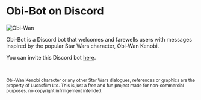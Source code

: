 # Obi-Bot on Discord

![Obi-Wan](https://c.tenor.com/qA9u4ETE66MAAAAC/hello-there-kenobi.gif)

Obi-Bot is a Discord bot that welcomes and farewells users with messages inspired by the popular Star Wars character, Obi-Wan Kenobi.

You can invite this Discord bot [here]( https://discord.com/oauth2/authorize?client_id=970705150572367902&scope=bot&permissions=2048).

&nbsp;

<sub>Obi-Wan Kenobi character or any other Star Wars dialogues, references or graphics are the property of Lucasfilm Ltd. This is just a free and fun project made for non-commercial purposes, no copyright infringement intended.</sub>
